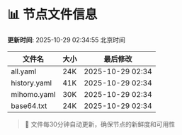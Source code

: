 # 📊 节点文件信息

**更新时间**: 2025-10-29 02:34:55 北京时间

| 文件名 | 大小 | 最后修改 |
|--------|------|----------|
| all.yaml | 24K | 2025-10-29 02:34 |
| history.yaml | 41K | 2025-10-29 02:34 |
| mihomo.yaml | 30K | 2025-10-29 02:34 |
| base64.txt | 24K | 2025-10-29 02:34 |

> 🔄 文件每30分钟自动更新，确保节点的新鲜度和可用性
